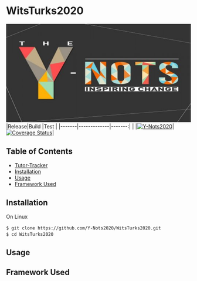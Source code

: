 # WitsTurks2020

![logo](Img/ynots.jpg)
|Release|Build        |Test    |
|-------|-------------|-------:|
| |[![Y-Nots2020](https://circleci.com/gh/Y-Nots2020/WitsTurks2020.svg?style=svg)](https://circleci.com/gh/Y-Nots2020)|[![Coverage Status](https://coveralls.io/repos/github/Y-Nots2020/WitsTurks2020/badge.svg?branch=master)](https://coveralls.io/github/Y-Nots2020/WitsTurks2020?branch=master)|

## Table of Contents
* [Tutor-Tracker](#tutor-tracker)
* [Installation](#installation)
* [Usage](#usage)
* [Framework Used](#framework-used)

## Installation
On Linux
```bash
$ git clone https://github.com/Y-Nots2020/WitsTurks2020.git
$ cd WitsTurks2020
```

## Usage

## Framework Used